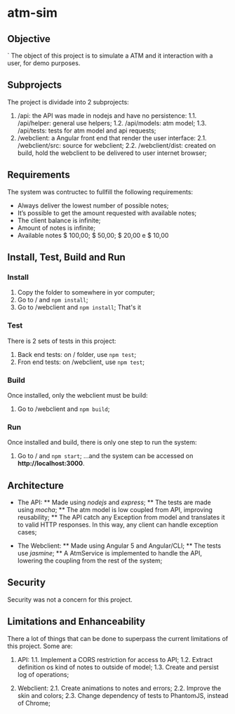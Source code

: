 # atm-sim

## Objective
`
The object of this project is to simulate a ATM and it interaction with a user, for demo purposes.

## Subprojects

The project is dividade into 2 subprojects:

1. /api: the API was made in nodejs and have no persistence:
1.1. /api/helper: general use helpers;
1.2. /api/models: atm model;
1.3. /api/tests: tests for atm model and api requests;
2. /webclient: a Angular front end that render the user interface:
2.1. /webclient/src: source for webclient;
2.2. /webclient/dist: created on build, hold the webclient to be delivered to user internet browser;

## Requirements

The system was contructec to fullfill the following requirements:

* Always deliver the lowest number of possible notes;
* It’s possible to get the amount requested with available notes;
* The client balance is infinite;
* Amount of notes is infinite;
* Available notes $ 100,00; $ 50,00; $ 20,00 e $ 10,00

## Install, Test, Build and Run

### Install

1. Copy the folder to somewhere in yor computer;
2. Go to /  and `npm install`;
3. Go to /webclient and `npm install`;
That's it

### Test

There is 2 sets of tests in this project:
1. Back end tests: on / folder, use `npm test`;
2. Fron end tests: on /webclient, use `npm test`;

### Build

Once installed, only the webclient must be build:
1. Go to /webclient and `npm build`;

### Run

Once installed and build, there is only one step to run the system:
1. Go to / and `npm start`;
...and the system can be accessed on **http://localhost:3000**.

## Architecture

* The API:
** Made using *nodejs* and *express*;
** The tests are made using *mocha*;
** The atm model is low coupled from API, improving reusability;
** The API catch any Exception from model and translates it to valid HTTP responses. In this way, any client can handle exception cases;

* The Webclient:
** Made using Angular 5 and Angular/CLI;
** The tests use *jasmine*;
** A AtmService is implemented to handle the API, lowering the coupling from the rest of the system;

## Security

Security was not a concern for this project.

## Limitations and Enhanceability

There a lot of things that can be done to superpass the current limitations of this project. Some are:

1. API:
1.1. Implement a CORS restriction for access to API;
1.2. Extract definition os kind of notes to outside of model;
1.3. Create and persist log of operations;

2. Webclient:
2.1. Create animations to notes and errors;
2.2. Improve the skin and colors;
2.3. Change dependency of tests to PhantomJS, instead of Chrome;